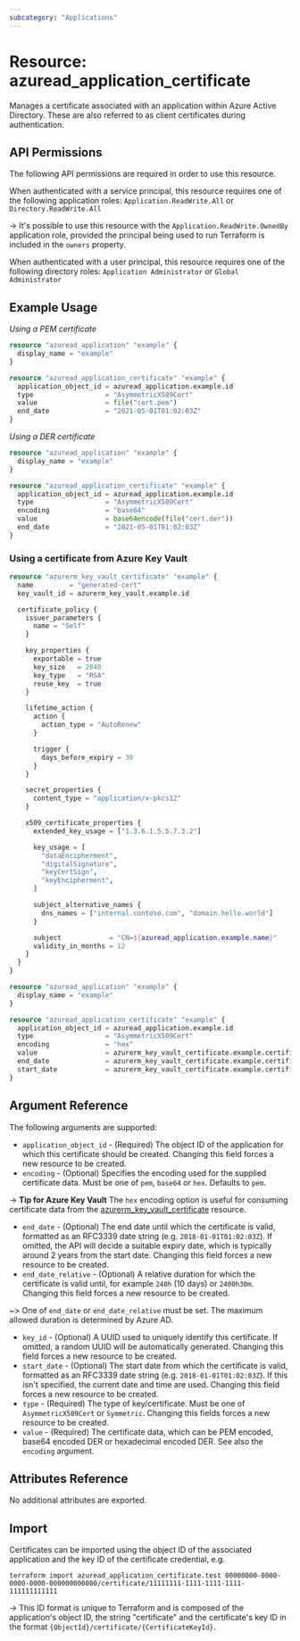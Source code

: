 ```yaml
---
subcategory: "Applications"
---
```


# Resource: azuread_application_certificate

Manages a certificate associated with an application within Azure Active Directory. These are also referred to as client certificates during authentication.

## API Permissions

The following API permissions are required in order to use this resource.

When authenticated with a service principal, this resource requires one of the following application roles: `Application.ReadWrite.All` or `Directory.ReadWrite.All`

-> It's possible to use this resource with the `Application.ReadWrite.OwnedBy` application role, provided the principal being used to run Terraform is included in the `owners` property.

When authenticated with a user principal, this resource requires one of the following directory roles: `Application Administrator` or `Global Administrator`

## Example Usage

*Using a PEM certificate*

```terraform
resource "azuread_application" "example" {
  display_name = "example"
}

resource "azuread_application_certificate" "example" {
  application_object_id = azuread_application.example.id
  type                  = "AsymmetricX509Cert"
  value                 = file("cert.pem")
  end_date              = "2021-05-01T01:02:03Z"
}
```

*Using a DER certificate*

```terraform
resource "azuread_application" "example" {
  display_name = "example"
}

resource "azuread_application_certificate" "example" {
  application_object_id = azuread_application.example.id
  type                  = "AsymmetricX509Cert"
  encoding              = "base64"
  value                 = base64encode(file("cert.der"))
  end_date              = "2021-05-01T01:02:03Z"
}
```

### Using a certificate from Azure Key Vault

```terraform
resource "azurerm_key_vault_certificate" "example" {
  name         = "generated-cert"
  key_vault_id = azurerm_key_vault.example.id

  certificate_policy {
    issuer_parameters {
      name = "Self"
    }

    key_properties {
      exportable = true
      key_size   = 2048
      key_type   = "RSA"
      reuse_key  = true
    }

    lifetime_action {
      action {
        action_type = "AutoRenew"
      }

      trigger {
        days_before_expiry = 30
      }
    }

    secret_properties {
      content_type = "application/x-pkcs12"
    }

    x509_certificate_properties {
      extended_key_usage = ["1.3.6.1.5.5.7.3.2"]

      key_usage = [
        "dataEncipherment",
        "digitalSignature",
        "keyCertSign",
        "keyEncipherment",
      ]

      subject_alternative_names {
        dns_names = ["internal.contoso.com", "domain.hello.world"]
      }

      subject            = "CN=${azuread_application.example.name}"
      validity_in_months = 12
    }
  }
}

resource "azuread_application" "example" {
  display_name = "example"
}

resource "azuread_application_certificate" "example" {
  application_object_id = azuread_application.example.id
  type                  = "AsymmetricX509Cert"
  encoding              = "hex"
  value                 = azurerm_key_vault_certificate.example.certificate_data
  end_date              = azurerm_key_vault_certificate.example.certificate_attribute[0].expires
  start_date            = azurerm_key_vault_certificate.example.certificate_attribute[0].not_before
}
```

## Argument Reference

The following arguments are supported:

* `application_object_id` - (Required) The object ID of the application for which this certificate should be created. Changing this field forces a new resource to be created.
* `encoding` - (Optional) Specifies the encoding used for the supplied certificate data. Must be one of `pem`, `base64` or `hex`. Defaults to `pem`.

-> **Tip for Azure Key Vault** The `hex` encoding option is useful for consuming certificate data from the [azurerm_key_vault_certificate](https://registry.terraform.io/providers/hashicorp/azurerm/latest/docs/resources/key_vault_certificate) resource.

* `end_date` - (Optional) The end date until which the certificate is valid, formatted as an RFC3339 date string (e.g. `2018-01-01T01:02:03Z`). If omitted, the API will decide a suitable expiry date, which is typically around 2 years from the start date. Changing this field forces a new resource to be created.
* `end_date_relative` - (Optional) A relative duration for which the certificate is valid until, for example `240h` (10 days) or `2400h30m`. Changing this field forces a new resource to be created.

~> One of `end_date` or `end_date_relative` must be set. The maximum allowed duration is determined by Azure AD.

* `key_id` - (Optional) A UUID used to uniquely identify this certificate. If omitted, a random UUID will be automatically generated. Changing this field forces a new resource to be created.
* `start_date` - (Optional) The start date from which the certificate is valid, formatted as an RFC3339 date string (e.g. `2018-01-01T01:02:03Z`). If this isn't specified, the current date and time are used.  Changing this field forces a new resource to be created.
* `type` - (Required) The type of key/certificate. Must be one of `AsymmetricX509Cert` or `Symmetric`. Changing this fields forces a new resource to be created.
* `value` - (Required) The certificate data, which can be PEM encoded, base64 encoded DER or hexadecimal encoded DER. See also the `encoding` argument.

## Attributes Reference

No additional attributes are exported.

## Import

Certificates can be imported using the object ID of the associated application and the key ID of the certificate credential, e.g.

```shell
terraform import azuread_application_certificate.test 00000000-0000-0000-0000-000000000000/certificate/11111111-1111-1111-1111-111111111111
```

-> This ID format is unique to Terraform and is composed of the application's object ID, the string "certificate" and the certificate's key ID in the format `{ObjectId}/certificate/{CertificateKeyId}`.
